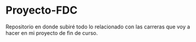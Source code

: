 # Proyecto-FDC
Repositorio en donde subiré todo lo relacionado con las carreras que voy a hacer en mi proyecto de fin de curso.

